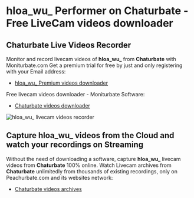 # hloa_wu_ Performer on Chaturbate - Free LiveCam videos downloader

## Chaturbate Live Videos Recorder

Monitor and record livecam videos of **hloa_wu_** from **Chaturbate** with Moniturbate.com
Get a premium trial for free by just and only registering with your Email address:
* [hloa_wu_ Premium videos downloader](https://moniturbate.com/request-demo-licence-key.html)

Free livecam videos downloader - Moniturbate Software:
* [Chaturbate videos downloader](https://moniturbate.com/moniturbate-download-software.html)

![hloa_wu_ livecam videos recorder](https://peachurnet.com/templates/moniturbate-software.png)


## Capture hloa_wu_ videos from the Cloud and watch your recordings on Streaming

Without the need of downloading a software, capture **hloa_wu_** livecam videos from **Chaturbate** 100% online.
Watch Livecam archives from **Chaturbate** unlimitedly from thousands of existing recordings, only on Peachurbate.com and its websites network:
* [Chaturbate videos archives](https://peachurnet.com/)